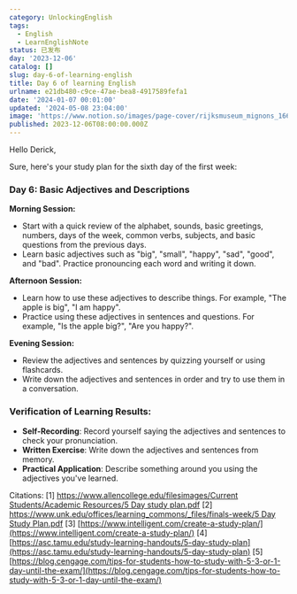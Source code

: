 ```yaml
---
category: UnlockingEnglish
tags:
  - English
  - LearnEnglishNote
status: 已发布
day: '2023-12-06'
catalog: []
slug: day-6-of-learning-english
title: Day 6 of learning English
urlname: e21db480-c9ce-47ae-bea8-4917589fefa1
date: '2024-01-07 00:01:00'
updated: '2024-05-08 23:04:00'
image: 'https://www.notion.so/images/page-cover/rijksmuseum_mignons_1660.jpg'
published: 2023-12-06T08:00:00.000Z
---
```


Hello Derick,


Sure, here's your study plan for the sixth day of the first week:


### Day 6: Basic Adjectives and Descriptions


**Morning Session:**

- Start with a quick review of the alphabet, sounds, basic greetings, numbers, days of the week, common verbs, subjects, and basic questions from the previous days.
- Learn basic adjectives such as "big", "small", "happy", "sad", "good", and "bad". Practice pronouncing each word and writing it down.

**Afternoon Session:**

- Learn how to use these adjectives to describe things. For example, "The apple is big", "I am happy".
- Practice using these adjectives in sentences and questions. For example, "Is the apple big?", "Are you happy?".

**Evening Session:**

- Review the adjectives and sentences by quizzing yourself or using flashcards.
- Write down the adjectives and sentences in order and try to use them in a conversation.

### Verification of Learning Results:

- **Self-Recording**: Record yourself saying the adjectives and sentences to check your pronunciation.
- **Written Exercise**: Write down the adjectives and sentences from memory.
- **Practical Application**: Describe something around you using the adjectives you've learned.

Citations:
[1] [https://www.allencollege.edu/filesimages/Current Students/Academic Resources/5 Day study plan.pdf](https://www.allencollege.edu/filesimages/Current%20Students/Academic%20Resources/5%20Day%20study%20plan.pdf)
[2] [https://www.unk.edu/offices/learning_commons/_files/finals-week/5 Day Study Plan.pdf](https://www.unk.edu/offices/learning_commons/_files/finals-week/5%20Day%20Study%20Plan.pdf)
[3] [https://www.intelligent.com/create-a-study-plan/](https://www.intelligent.com/create-a-study-plan/)
[4] [https://asc.tamu.edu/study-learning-handouts/5-day-study-plan](https://asc.tamu.edu/study-learning-handouts/5-day-study-plan)
[5] [https://blog.cengage.com/tips-for-students-how-to-study-with-5-3-or-1-day-until-the-exam/](https://blog.cengage.com/tips-for-students-how-to-study-with-5-3-or-1-day-until-the-exam/)

